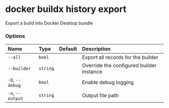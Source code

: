# docker buildx history export

<!---MARKER_GEN_START-->
Export a build into Docker Desktop bundle

### Options

| Name             | Type     | Default | Description                              |
|:-----------------|:---------|:--------|:-----------------------------------------|
| `--all`          | `bool`   |         | Export all records for the builder       |
| `--builder`      | `string` |         | Override the configured builder instance |
| `-D`, `--debug`  | `bool`   |         | Enable debug logging                     |
| `-o`, `--output` | `string` |         | Output file path                         |


<!---MARKER_GEN_END-->

